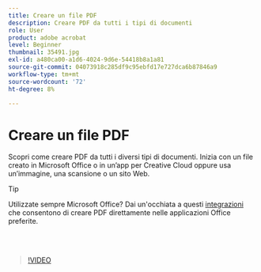 ```yaml
---
title: Creare un file PDF
description: Creare PDF da tutti i tipi di documenti
role: User
product: adobe acrobat
level: Beginner
thumbnail: 35491.jpg
exl-id: a480ca00-a1d6-4024-9d6e-54418b8a1a81
source-git-commit: 04073918c285df9c95ebfd17e727dca6b87846a9
workflow-type: tm+mt
source-wordcount: '72'
ht-degree: 8%

---
```


# Creare un file PDF

Scopri come creare PDF da tutti i diversi tipi di documenti. Inizia con un file creato in Microsoft Office o in un’app per Creative Cloud oppure usa un’immagine, una scansione o un sito Web.

>[!TIP]
>
>Utilizzate sempre Microsoft Office? Dai un&#39;occhiata a questi [integrazioni](../integrate/integrate-overview.md#microsoft) che consentono di creare PDF direttamente nelle applicazioni Office preferite.

<br> 

>[!VIDEO](https://video.tv.adobe.com/v/35491?hidetitle=true)